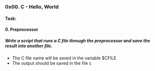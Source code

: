 ### 0x00. C - Hello, World

#### Task:

#### 0. Preprocessor
##### Write a script that runs a C file through the preprocessor and save the result into another file.
- The C file name will be saved in the variable $CFILE
- The output should be saved in the file c


